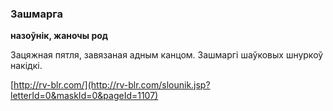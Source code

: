 ### Зашмарга
**назоўнік, жаночы род**

Зацяжная пятля, завязаная адным канцом. Зашмаргі шаўковых шнуркоў накідкі.

<a rel="author">[http://rv-blr.com/](http://rv-blr.com/slounik.jsp?letterId=0&maskId=0&pageId=1107)</a>
